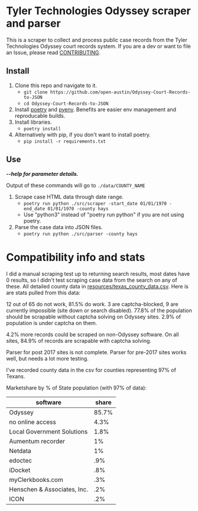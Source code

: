 # Tyler Technologies Odyssey scraper and parser

This is a scraper to collect and process public case records from the Tyler Technologies Odyssey court records system. If you are a dev or want to file an Issue, please read [CONTRIBUTING](CONTRIBUTING.md).

## Install

1. Clone this repo and navigate to it.
   - `git clone https://github.com/open-austin/Odyssey-Court-Records-to-JSON`
   - `cd Odyssey-Court-Records-to-JSON`
1. Install [poetry](https://python-poetry.org/docs/#installation) and [pyenv](https://github.com/pyenv/pyenv#installation). Benefits are easier env management and reproducable builds.
1. Install libraries.
   - `poetry install`
1. Alternatively with pip, if you don't want to install poetry.
   - `pip install -r requirements.txt`

## Use

_**--help for parameter details.**_

Output of these commands will go to `./data/COUNTY_NAME`

1. Scrape case HTML data through date range.
   - `poetry run python ./src/scraper -start_date 01/01/1970 -end_date 01/01/1970 -county hays`
   - Use "python3" instead of "poetry run python" if you are not using poetry.
1. Parse the case data into JSON files.
   - `poetry run python ./src/parser -county hays`

# Compatibility info and stats

I did a manual scraping test up to returning search results, most dates have 0 results, so I didn't test scraping case data from the search on any of these. All detailed county data in [resources/texas_county_data.csv](resources/texas_county_data.csv). Here is are stats pulled from this data:

12 out of 65 do not work, 81.5% do work. 3 are captcha-blocked, 9 are currently impossible (site down or search disabled). 77.8% of the population should be scrapable without captcha solving on Odyssey sites. 2.9% of population is under captcha on them.

4.2% more records could be scraped on non-Odyssey software. On all sites, 84.9% of records are scrapable with captcha solving.

Parser for post 2017 sites is not complete. Parser for pre-2017 sites works well, but needs a lot more testing.

I've recorded county data in the csv for counties representing 97% of Texans.

Marketshare by % of State population (with 97% of data):

| software                    | share |
| --------------------------- | ----- |
| Odyssey                     | 85.7% |
| no online access            | 4.3%  |
| Local Government Solutions  | 1.8%  |
| Aumentum recorder           | 1%    |
| Netdata                     | 1%    |
| edoctec                     | .9%   |
| iDocket                     | .8%   |
| myClerkbooks.com            | .3%   |
| Henschen & Associates, Inc. | .2%   |
| ICON                        | .2%   |
